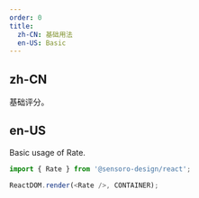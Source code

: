 ```yaml
---
order: 0
title:
  zh-CN: 基础用法
  en-US: Basic
---
```


## zh-CN

基础评分。

## en-US

Basic usage of Rate.

```js
import { Rate } from '@sensoro-design/react';

ReactDOM.render(<Rate />, CONTAINER);
```
